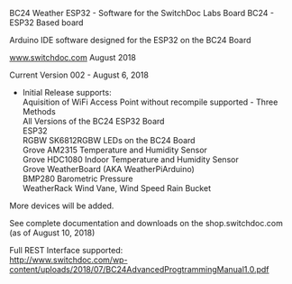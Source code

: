 
BC24 Weather ESP32 -  Software for the SwitchDoc Labs Board BC24 - ESP32 Based board

Arduino IDE software designed for the ESP32 on the BC24 Board 

www.switchdoc.com
August 2018 

Current Version 002 - August 6, 2018 

- Initial Release supports:<BR>
Aquisition of WiFi Access Point without recompile supported - Three Methods<BR>
All Versions of the BC24 ESP32 Board<BR>
ESP32<BR>
RGBW SK6812RGBW LEDs on the BC24 Board<BR>
Grove AM2315 Temperature and Humidity Sensor<BR>
Grove HDC1080 Indoor Temperature and Humidity Sensor<BR>
Grove WeatherBoard (AKA WeatherPiArduino) <BR>
BMP280 Barometric Pressure<BR>
WeatherRack Wind Vane, Wind Speed Rain Bucket <BR>

More devices will be added.

See complete documentation and downloads on the shop.switchdoc.com (as of August 10, 2018)

Full REST Interface supported:<BR>
http://www.switchdoc.com/wp-content/uploads/2018/07/BC24AdvancedProgtrammingManual1.0.pdf









